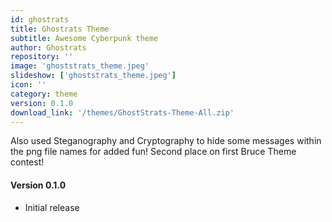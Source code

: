 ```yaml
---
id: ghostrats
title: Ghostrats Theme
subtitle: Awesome Cyberpunk theme
author: Ghostrats
repository: ''
image: 'ghoststrats_theme.jpeg'
slideshow: ['ghoststrats_theme.jpeg']
icon: ''
category: theme
version: 0.1.0
download_link: '/themes/GhostStrats-Theme-All.zip'
---
```


<script>
    // Mandatory to display the changelog
    import Changelog from '$lib/components/Changelog.svelte';
</script>

<!-- A description for your extension -->

Also used Steganography and Cryptography to hide some messages within the png file names for added fun!
Second place on first Bruce Theme contest!

<!-- Changelog tag -->
<Changelog>

#### Version 0.1.0

- Initial release

</Changelog>
<!-- You can also write in Svelte syntax inside this file -->
